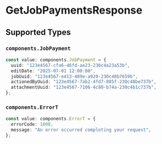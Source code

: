 # GetJobPaymentsResponse


## Supported Types

### `components.JobPayment`

```typescript
const value: components.JobPayment = {
  uuid: "123e4567-cfa6-46fd-ae23-230c4a23a53b",
  editDate: "2025-07-01 12:00:00",
  jobUuid: "123e4567-e413-489e-a920-230c48b7659b",
  actionedByUuid: "123e4567-7ab2-4fd7-885f-230c48be737b",
  attachmentUuid: "123e4567-7106-4c80-b74a-230c4b1c737b",
};
```

### `components.ErrorT`

```typescript
const value: components.ErrorT = {
  errorCode: 1000,
  message: "An error occurred completing your request",
};
```

